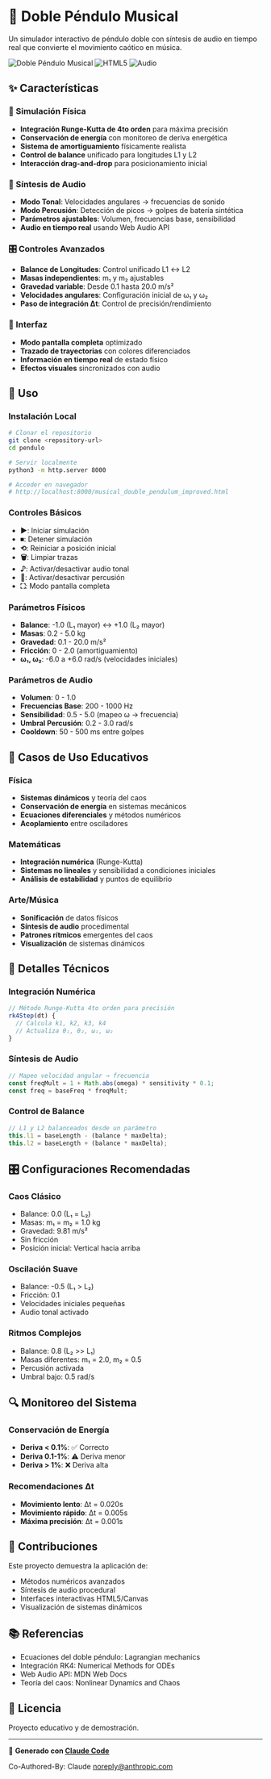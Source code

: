 # 🎵 Doble Péndulo Musical

Un simulador interactivo de péndulo doble con síntesis de audio en tiempo real que convierte el movimiento caótico en música.

![Doble Péndulo Musical](https://img.shields.io/badge/Status-Active-brightgreen) ![HTML5](https://img.shields.io/badge/HTML5-Canvas-orange) ![Audio](https://img.shields.io/badge/Audio-WebAudio_API-blue)

## ✨ Características

### 🔬 Simulación Física
- **Integración Runge-Kutta de 4to orden** para máxima precisión
- **Conservación de energía** con monitoreo de deriva energética
- **Sistema de amortiguamiento** físicamente realista
- **Control de balance** unificado para longitudes L1 y L2
- **Interacción drag-and-drop** para posicionamiento inicial

### 🎼 Síntesis de Audio
- **Modo Tonal**: Velocidades angulares → frecuencias de sonido
- **Modo Percusión**: Detección de picos → golpes de batería sintética
- **Parámetros ajustables**: Volumen, frecuencias base, sensibilidad
- **Audio en tiempo real** usando Web Audio API

### 🎛️ Controles Avanzados
- **Balance de Longitudes**: Control unificado L1 ↔ L2
- **Masas independientes**: m₁ y m₂ ajustables
- **Gravedad variable**: Desde 0.1 hasta 20.0 m/s²
- **Velocidades angulares**: Configuración inicial de ω₁ y ω₂
- **Paso de integración Δt**: Control de precisión/rendimiento

### 📱 Interfaz
- **Modo pantalla completa** optimizado
- **Trazado de trayectorias** con colores diferenciados
- **Información en tiempo real** de estado físico
- **Efectos visuales** sincronizados con audio

## 🚀 Uso

### Instalación Local
```bash
# Clonar el repositorio
git clone <repository-url>
cd pendulo

# Servir localmente
python3 -m http.server 8000

# Acceder en navegador
# http://localhost:8000/musical_double_pendulum_improved.html
```

### Controles Básicos
- **▶**: Iniciar simulación
- **⏹**: Detener simulación  
- **⟲**: Reiniciar a posición inicial
- **🗑**: Limpiar trazas
- **♪**: Activar/desactivar audio tonal
- **🥁**: Activar/desactivar percusión
- **⛶**: Modo pantalla completa

### Parámetros Físicos
- **Balance**: -1.0 (L₁ mayor) ↔ +1.0 (L₂ mayor)
- **Masas**: 0.2 - 5.0 kg
- **Gravedad**: 0.1 - 20.0 m/s²
- **Fricción**: 0 - 2.0 (amortiguamiento)
- **ω₁, ω₂**: -6.0 a +6.0 rad/s (velocidades iniciales)

### Parámetros de Audio
- **Volumen**: 0 - 1.0
- **Frecuencias Base**: 200 - 1000 Hz
- **Sensibilidad**: 0.5 - 5.0 (mapeo ω → frecuencia)
- **Umbral Percusión**: 0.2 - 3.0 rad/s
- **Cooldown**: 50 - 500 ms entre golpes

## 🎯 Casos de Uso Educativos

### Física
- **Sistemas dinámicos** y teoría del caos
- **Conservación de energía** en sistemas mecánicos
- **Ecuaciones diferenciales** y métodos numéricos
- **Acoplamiento** entre osciladores

### Matemáticas
- **Integración numérica** (Runge-Kutta)
- **Sistemas no lineales** y sensibilidad a condiciones iniciales
- **Análisis de estabilidad** y puntos de equilibrio

### Arte/Música
- **Sonificación** de datos físicos
- **Síntesis de audio** procedimental
- **Patrones rítmicos** emergentes del caos
- **Visualización** de sistemas dinámicos

## 🔧 Detalles Técnicos

### Integración Numérica
```javascript
// Método Runge-Kutta 4to orden para precisión
rk4Step(dt) {
  // Calcula k1, k2, k3, k4
  // Actualiza θ₁, θ₂, ω₁, ω₂
}
```

### Síntesis de Audio
```javascript
// Mapeo velocidad angular → frecuencia
const freqMult = 1 + Math.abs(omega) * sensitivity * 0.1;
const freq = baseFreq * freqMult;
```

### Control de Balance
```javascript
// L1 y L2 balanceados desde un parámetro
this.l1 = baseLength - (balance * maxDelta);
this.l2 = baseLength + (balance * maxDelta);
```

## 🎛️ Configuraciones Recomendadas

### Caos Clásico
- Balance: 0.0 (L₁ = L₂)
- Masas: m₁ = m₂ = 1.0 kg
- Gravedad: 9.81 m/s²
- Sin fricción
- Posición inicial: Vertical hacia arriba

### Oscilación Suave
- Balance: -0.5 (L₁ > L₂)
- Fricción: 0.1
- Velocidades iniciales pequeñas
- Audio tonal activado

### Ritmos Complejos
- Balance: 0.8 (L₂ >> L₁)
- Masas diferentes: m₁ = 2.0, m₂ = 0.5
- Percusión activada
- Umbral bajo: 0.5 rad/s

## 🔍 Monitoreo del Sistema

### Conservación de Energía
- **Deriva < 0.1%**: ✅ Correcto
- **Deriva 0.1-1%**: ⚠️ Deriva menor
- **Deriva > 1%**: ❌ Deriva alta

### Recomendaciones Δt
- **Movimiento lento**: Δt = 0.020s
- **Movimiento rápido**: Δt = 0.005s
- **Máxima precisión**: Δt = 0.001s

## 🤝 Contribuciones

Este proyecto demuestra la aplicación de:
- Métodos numéricos avanzados
- Síntesis de audio procedural
- Interfaces interactivas HTML5/Canvas
- Visualización de sistemas dinámicos

## 📚 Referencias

- Ecuaciones del doble péndulo: Lagrangian mechanics
- Integración RK4: Numerical Methods for ODEs
- Web Audio API: MDN Web Docs
- Teoría del caos: Nonlinear Dynamics and Chaos

## 📄 Licencia

Proyecto educativo y de demostración.

---

🤖 **Generado con [Claude Code](https://claude.ai/code)**

Co-Authored-By: Claude <noreply@anthropic.com>
